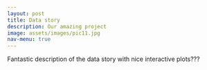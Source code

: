 ```yaml
---
layout: post
title: Data story
description: Our amazing project
image: assets/images/pic11.jpg
nav-menu: true
---
```


Fantastic description of the data story with nice interactive plots???
